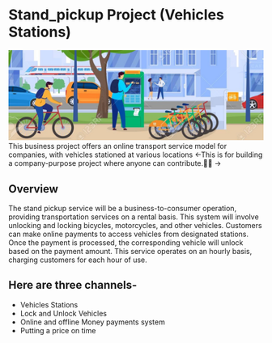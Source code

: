 
 # Stand_pickup Project (Vehicles Stations)

 ![Standpickup logo](https://github.com/abhaymishra24/Stand_pickup/blob/main/Bike%20rentel2.jpg)
This business project offers an online transport service model for companies, with vehicles stationed at various locations
<-This is for building a company-purpose project where anyone can contribute.🤝🚀 ->

## Overview 

The stand pickup service will be a business-to-consumer operation, providing transportation services on a rental basis. This system will involve unlocking and locking bicycles, motorcycles, and other vehicles. Customers can make online payments to access vehicles from designated stations. Once the payment is processed, the corresponding vehicle will unlock based on the payment amount. This service operates on an hourly basis, charging customers for each hour of use.

## Here are three channels- 
- Vehicles Stations 
- Lock and Unlock Vehicles
- Online and offline Money payments system
- Putting a price on time



